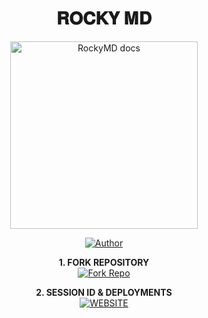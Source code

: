 <h1 align="center"> 𝐑𝐎𝐂𝐊𝐘 𝐌𝐃 </h1>

<p align="center">
  <a href="https://github.com/omesh139/Pair/tree/main">
    <img alt="RockyMD docs" height="300" src="https://i.ibb.co/ZRfWpcM5/Chat-GPT-Image-Jun-27-2025-07-29-11-AM.png">
  </a>
</p>
    
</a>
</p>
<p align="center">
<a href="https://github.com/omesh139/Pair/tree/main"><img title="Author" src="https://img.shields.io/badge/RockyMD-darkgreen?style=for-the-badge&logo=whatsapp"></a>
<p/>

<p align="center">
    <strong>1. FORK REPOSITORY</strong>
  <br>
    <a href="https://github.com/omesh139/Pair/fork" target="_blank">
        <img alt="Fork Repo" src="https://img.shields.io/badge/Fork%20Repo-100000?style=for-the-badge&logo=scan&logoColor=white&labelColor=darkblue&color=darkblue"/>
    </a>
</p>

<p align="center">
    <strong>2. SESSION ID & DEPLOYMENTS</strong>
    <br>
    <a href="https://www.rockymd.netlyfy/" target="_blank">
        <img alt="WEBSITE" src="https://img.shields.io/badge/Let%27s_Go-100000?style=for-the-badge&logo=scan&logoColor=white&labelColor=darkred&color=darkred"/>
    </a>
</p>
